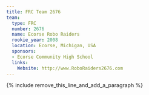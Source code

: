 ```yaml
---
title: FRC Team 2676
team:
  type: FRC
  number: 2676
  name: Ecorse Robo Raiders
  rookie_year: 2008
  location: Ecorse, Michigan, USA
  sponsors:
  - Ecorse Community High School
  links:
    Website: http://www.RoboRaiders2676.com
---
```


{% include remove_this_line_and_add_a_paragraph %}